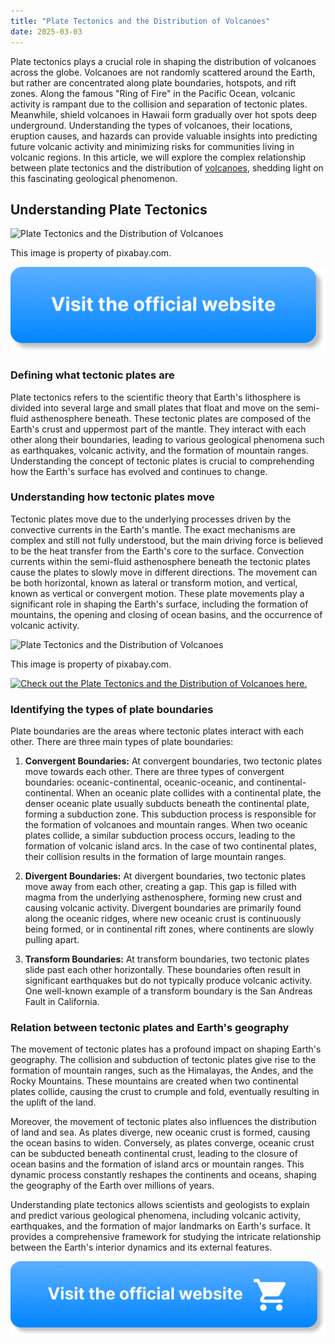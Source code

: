 ```yaml
---
title: "Plate Tectonics and the Distribution of Volcanoes"
date: 2025-03-03
---
```


Plate tectonics plays a crucial role in shaping the distribution of volcanoes across the globe. Volcanoes are not randomly scattered around the Earth, but rather are concentrated along plate boundaries, hotspots, and rift zones. Along the famous "Ring of Fire" in the Pacific Ocean, volcanic activity is rampant due to the collision and separation of tectonic plates. Meanwhile, shield volcanoes in Hawaii form gradually over hot spots deep underground. Understanding the types of volcanoes, their locations, eruption causes, and hazards can provide valuable insights into predicting future volcanic activity and minimizing risks for communities living in volcanic regions. In this article, we will explore the complex relationship between plate tectonics and the distribution of [volcanoes](https://magmamatters.com/the-art-and-science-of-volcano-monitoring/ "The Art and Science of Volcano Monitoring"), shedding light on this fascinating geological phenomenon.

## Understanding Plate Tectonics

![Plate Tectonics and the Distribution of Volcanoes](images/plate-tectonics-and-the-distribution-of-volcanoes-1024x682.jpg "Plate Tectonics and the Distribution of Volcanoes")

This image is property of pixabay.com.

[![Click to view the Plate Tectonics and the Distribution of Volcanoes.](images/visit-official-website-blue-1.png "Click to view the Plate Tectonics and the Distribution of Volcanoes.")](https://www.hawaiitours.com/?ref=poolboy17 "Click to view the Plate Tectonics and the Distribution of Volcanoes.")

### Defining what tectonic plates are

Plate tectonics refers to the scientific theory that Earth's lithosphere is divided into several large and small plates that float and move on the semi-fluid asthenosphere beneath. These tectonic plates are composed of the Earth's crust and uppermost part of the mantle. They interact with each other along their boundaries, leading to various geological phenomena such as earthquakes, volcanic activity, and the formation of mountain ranges. Understanding the concept of tectonic plates is crucial to comprehending how the Earth's surface has evolved and continues to change.

### Understanding how tectonic plates move

Tectonic plates move due to the underlying processes driven by the convective currents in the Earth's mantle. The exact mechanisms are complex and still not fully understood, but the main driving force is believed to be the heat transfer from the Earth's core to the surface. Convection currents within the semi-fluid asthenosphere beneath the tectonic plates cause the plates to slowly move in different directions. The movement can be both horizontal, known as lateral or transform motion, and vertical, known as vertical or convergent motion. These plate movements play a significant role in shaping the Earth's surface, including the formation of mountains, the opening and closing of ocean basins, and the occurrence of volcanic activity.

![Plate Tectonics and the Distribution of Volcanoes](images/plate-tectonics-and-the-distribution-of-volcanoes-1-1024x768.jpg "Plate Tectonics and the Distribution of Volcanoes")

This image is property of pixabay.com.

[![Check out the Plate Tectonics and the Distribution of Volcanoes here.](images/visit-official-website-light-blue-15-99.png "Check out the Plate Tectonics and the Distribution of Volcanoes here.")](https://www.hawaiitours.com/?ref=poolboy17 "Check out the Plate Tectonics and the Distribution of Volcanoes here.")

### Identifying the types of plate boundaries

Plate boundaries are the areas where tectonic plates interact with each other. There are three main types of plate boundaries:

1. **Convergent Boundaries:** At convergent boundaries, two tectonic plates move towards each other. There are three types of convergent boundaries: oceanic-continental, oceanic-oceanic, and continental-continental. When an oceanic plate collides with a continental plate, the denser oceanic plate usually subducts beneath the continental plate, forming a subduction zone. This subduction process is responsible for the formation of volcanoes and mountain ranges. When two oceanic plates collide, a similar subduction process occurs, leading to the formation of volcanic island arcs. In the case of two continental plates, their collision results in the formation of large mountain ranges.
    
2. **Divergent Boundaries:** At divergent boundaries, two tectonic plates move away from each other, creating a gap. This gap is filled with magma from the underlying asthenosphere, forming new crust and causing volcanic activity. Divergent boundaries are primarily found along the oceanic ridges, where new oceanic crust is continuously being formed, or in continental rift zones, where continents are slowly pulling apart.
    
3. **Transform Boundaries:** At transform boundaries, two tectonic plates slide past each other horizontally. These boundaries often result in significant earthquakes but do not typically produce volcanic activity. One well-known example of a transform boundary is the San Andreas Fault in California.
    

### Relation between tectonic plates and Earth's geography

The movement of tectonic plates has a profound impact on shaping Earth's geography. The collision and subduction of tectonic plates give rise to the formation of mountain ranges, such as the Himalayas, the Andes, and the Rocky Mountains. These mountains are created when two continental plates collide, causing the crust to crumple and fold, eventually resulting in the uplift of the land.

Moreover, the movement of tectonic plates also influences the distribution of land and sea. As plates diverge, new oceanic crust is formed, causing the ocean basins to widen. Conversely, as plates converge, oceanic crust can be subducted beneath continental crust, leading to the closure of ocean basins and the formation of island arcs or mountain ranges. This dynamic process constantly reshapes the continents and oceans, shaping the geography of the Earth over millions of years.

Understanding plate tectonics allows scientists and geologists to explain and predict various geological phenomena, including volcanic activity, earthquakes, and the formation of major landmarks on Earth's surface. It provides a comprehensive framework for studying the intricate relationship between the Earth's interior dynamics and its external features.

[![Check out the Plate Tectonics and the Distribution of Volcanoes here.](images/visit-official-website-blue-2.png "Check out the Plate Tectonics and the Distribution of Volcanoes here.")](https://www.hawaiitours.com/?ref=poolboy17 "Check out the Plate Tectonics and the Distribution of Volcanoes here.")
